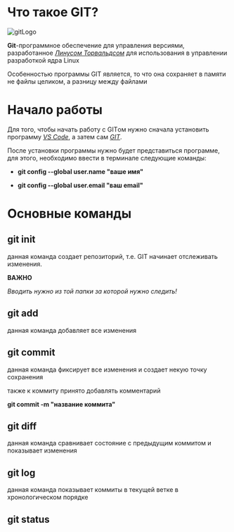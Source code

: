 # Что такое GIT?

![gitLogo](git-logo.jpg)

**Git**-программное обеспечение для управления версиями, разработанное [*Линусом Торвальдсом*](https://ru.wikipedia.org/wiki/Торвальдс,_Линус/ "ссылка на Википедию") для использования в управлении разработкой ядра Linux 

Особенностью программы GIT является, то что она сохраняет в памяти не файлы целиком, а разницу между файлами

# Начало работы

Для того, чтобы начать работу с GITом нужно сначала установить программу [*VS Code*](https://code.visualstudio.com/ "ссылка на сайт"), а затем сам [*GIT*](https://git-scm.com/ "ссылка на сайт").

После установки программы нужно будет представиться программе, для этого, необходимо ввести в терминале следующие команды:

* **git config --global user.name "ваше имя"**

* **git config --global user.email "ваш email"**


# Основные команды

## **git init**

данная команда создает репозиторий, т.е. GIT начинает отслеживать изменения. 

**ВАЖНО**

*Вводить нужно из той папки за которой нужно следить!*

## **git add**

данная команда добавляет все изменения 

## **git commit**

данная команда фиксирует все изменения и создает некую точку сохранения

также к коммиту принято добавлять комментарий

**git commit -m "название коммита"**

## **git diff**

данная команда сравнивает состояние с предыдущим коммитом и показывает изменения

## **git log**

данная команда показывает коммиты в текущей ветке в хронологическом порядке

## **git status**

